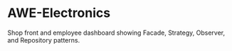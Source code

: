 # AWE-Electronics
Shop front and employee dashboard showing Facade, Strategy, Observer, and Repository patterns.
